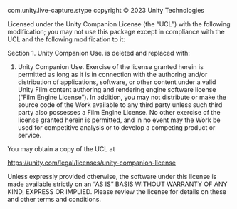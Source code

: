 com.unity.live-capture.stype copyright © 2023 Unity Technologies

Licensed under the Unity Companion License (the “UCL”) with the following modification; you may not use this package except in compliance with the UCL and the following modification to it:

Section 1. Unity Companion Use. is deleted and replaced with:

1. Unity Companion Use. Exercise of the license granted herein is permitted as long as it is in connection with the authoring and/or distribution of applications, software, or other content under a valid Unity Film content authoring and rendering engine software license (“Film Engine License”). In addition, you may not distribute or make the source code of the Work available to any third party unless such third party also possesses a Film Engine License. No other exercise of the license granted herein is permitted, and in no event may the Work be used for competitive analysis or to develop a competing product or service.

You may obtain a copy of the UCL at 

https://unity.com/legal/licenses/unity-companion-license 

Unless expressly provided otherwise, the software under this license is made available strictly on an “AS IS” BASIS WITHOUT WARRANTY OF ANY KIND, EXPRESS OR IMPLIED. Please review the license for details on these and other terms and conditions.
